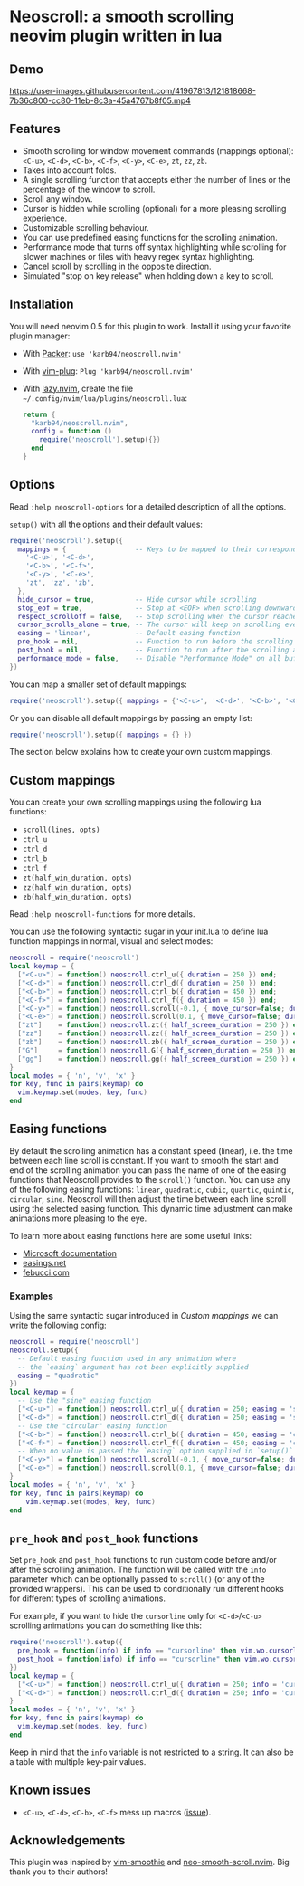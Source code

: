 # Neoscroll: a smooth scrolling neovim plugin written in lua

## Demo
https://user-images.githubusercontent.com/41967813/121818668-7b36c800-cc80-11eb-8c3a-45a4767b8f05.mp4


## Features
* Smooth scrolling for window movement commands (mappings optional): `<C-u>`, `<C-d>`, `<C-b>`, `<C-f>`, `<C-y>`, `<C-e>`, `zt`, `zz`, `zb`.
* Takes into account folds.
* A single scrolling function that accepts either the number of lines or the percentage of the window to scroll.
* Scroll any window.
* Cursor is hidden while scrolling (optional) for a more pleasing scrolling experience.
* Customizable scrolling behaviour.
* You can use predefined easing functions for the scrolling animation.
* Performance mode that turns off syntax highlighting while scrolling for slower machines or files with heavy regex syntax highlighting.
* Cancel scroll by scrolling in the opposite direction.
* Simulated "stop on key release" when holding down a key to scroll.


## Installation
You will need neovim 0.5 for this plugin to work. Install it using your favorite plugin manager:

- With [Packer](https://github.com/wbthomason/packer.nvim): `use 'karb94/neoscroll.nvim'`

- With [vim-plug](https://github.com/junegunn/vim-plug): `Plug 'karb94/neoscroll.nvim'`

- With [lazy.nvim](https://github.com/folke/lazy.nvim), create the file `~/.config/nvim/lua/plugins/neoscroll.lua`:
    ```lua
    return {
      "karb94/neoscroll.nvim",
      config = function ()
        require('neoscroll').setup({})
      end
    }
    ```


## Options
Read `:help neoscroll-options` for a detailed description of all the options.

`setup()` with all the options and their default values:
```lua
require('neoscroll').setup({
  mappings = {                 -- Keys to be mapped to their corresponding default scrolling animation
    '<C-u>', '<C-d>',
    '<C-b>', '<C-f>',
    '<C-y>', '<C-e>',
    'zt', 'zz', 'zb',
  },
  hide_cursor = true,          -- Hide cursor while scrolling
  stop_eof = true,             -- Stop at <EOF> when scrolling downwards
  respect_scrolloff = false,   -- Stop scrolling when the cursor reaches the scrolloff margin of the file
  cursor_scrolls_alone = true, -- The cursor will keep on scrolling even if the window cannot scroll further
  easing = 'linear',           -- Default easing function
  pre_hook = nil,              -- Function to run before the scrolling animation starts
  post_hook = nil,             -- Function to run after the scrolling animation ends
  performance_mode = false,    -- Disable "Performance Mode" on all buffers.
})
```
You can map a smaller set of default mappings:
```lua
require('neoscroll').setup({ mappings = {'<C-u>', '<C-d>', '<C-b>', '<C-f>'} })
```
Or you can disable all default mappings by passing an empty list:
```lua
require('neoscroll').setup({ mappings = {} })
```
The section below explains how to create your own custom mappings.


## Custom mappings
You can create your own scrolling mappings using the following lua functions:
* `scroll(lines, opts)`
* `ctrl_u`
* `ctrl_d`
* `ctrl_b`
* `ctrl_f`
* `zt(half_win_duration, opts)`
* `zz(half_win_duration, opts)`
* `zb(half_win_duration, opts)`

Read `:help neoscroll-functions` for more details.

You can use the following syntactic sugar in your init.lua to define lua
function mappings in normal, visual and select modes:
```lua
neoscroll = require('neoscroll')
local keymap = {
  ["<C-u>"] = function() neoscroll.ctrl_u({ duration = 250 }) end;
  ["<C-d>"] = function() neoscroll.ctrl_d({ duration = 250 }) end;
  ["<C-b>"] = function() neoscroll.ctrl_b({ duration = 450 }) end;
  ["<C-f>"] = function() neoscroll.ctrl_f({ duration = 450 }) end;
  ["<C-y>"] = function() neoscroll.scroll(-0.1, { move_cursor=false; duration = 100 }) end;
  ["<C-e>"] = function() neoscroll.scroll(0.1, { move_cursor=false; duration = 100 }) end;
  ["zt"]    = function() neoscroll.zt({ half_screen_duration = 250 }) end;
  ["zz"]    = function() neoscroll.zz({ half_screen_duration = 250 }) end;
  ["zb"]    = function() neoscroll.zb({ half_screen_duration = 250 }) end;
  ["G"]     = function() neoscroll.G({ half_screen_duration = 250 }) end;
  ["gg"]    = function() neoscroll.gg({ half_screen_duration = 250 }) end;
}
local modes = { 'n', 'v', 'x' }
for key, func in pairs(keymap) do
  vim.keymap.set(modes, key, func)
end
```


## Easing functions
By default the scrolling animation has a constant speed (linear), i.e. the time
between each line scroll is constant. If you want to smooth the start and
end of the scrolling animation you can pass the name of one of the easing
functions that Neoscroll provides to the `scroll()` function. You can use any
of the following easing functions: `linear`, `quadratic`, `cubic`, `quartic`,
`quintic`, `circular`, `sine`. Neoscroll will then adjust the time between each
line scroll using the selected easing function. This dynamic time adjustment
can make animations more pleasing to the eye.

To learn more about easing functions here are some useful links:
* [Microsoft documentation](https://docs.microsoft.com/en-us/dotnet/desktop/wpf/graphics-multimedia/easing-functions?view=netframeworkdesktop-4.8)
* [easings.net](https://easings.net/)
* [febucci.com](https://www.febucci.com/2018/08/easing-functions/)

### Examples
Using the same syntactic sugar introduced in _Custom mappings_ we can write the following config:
```lua
neoscroll = require('neoscroll')
neoscroll.setup({
  -- Default easing function used in any animation where
  -- the `easing` argument has not been explicitly supplied
  easing = "quadratic"
})
local keymap = {
  -- Use the "sine" easing function
  ["<C-u>"] = function() neoscroll.ctrl_u({ duration = 250; easing = 'sine' }) end;
  ["<C-d>"] = function() neoscroll.ctrl_d({ duration = 250; easing = 'sine' }) end;
  -- Use the "circular" easing function
  ["<C-b>"] = function() neoscroll.ctrl_b({ duration = 450; easing = 'circular' }) end;
  ["<C-f>"] = function() neoscroll.ctrl_f({ duration = 450; easing = 'circular' }) end;
  -- When no value is passed the `easing` option supplied in `setup()` is used
  ["<C-y>"] = function() neoscroll.scroll(-0.1, { move_cursor=false; duration = 100 }) end;
  ["<C-e>"] = function() neoscroll.scroll(0.1, { move_cursor=false; duration = 100 }) end;
}
local modes = { 'n', 'v', 'x' }
for key, func in pairs(keymap) do
    vim.keymap.set(modes, key, func)
end
```

## `pre_hook` and `post_hook` functions
Set `pre_hook` and `post_hook` functions to run custom code before and/or after
the scrolling animation. The function will be called with the `info` parameter
which can be optionally passed to `scroll()` (or any of the provided wrappers).
This can be used to conditionally run different hooks for different types of
scrolling animations.

For example, if you want to hide the `cursorline` only for `<C-d>`/`<C-u>`
scrolling animations you can do something like this:
```lua
require('neoscroll').setup({
  pre_hook = function(info) if info == "cursorline" then vim.wo.cursorline = false end end,
  post_hook = function(info) if info == "cursorline" then vim.wo.cursorline = true end end
})
local keymap = {
  ["<C-u>"] = function() neoscroll.ctrl_u({ duration = 250; info = 'cursorline' }) end;
  ["<C-d>"] = function() neoscroll.ctrl_d({ duration = 250; info = 'cursorline' }) end;
}
local modes = { 'n', 'v', 'x' }
for key, func in pairs(keymap) do
  vim.keymap.set(modes, key, func)
end
```
Keep in mind that the `info` variable is not restricted to a string. It can
also be a table with multiple key-pair values.


## Known issues
* `<C-u>`, `<C-d>`, `<C-b>`, `<C-f>` mess up macros
([issue](https://github.com/karb94/neoscroll.nvim/issues/9)).


## Acknowledgements
This plugin was inspired by
[vim-smoothie](https://github.com/psliwka/vim-smoothie) and
[neo-smooth-scroll.nvim](https://github.com/cossonleo/neo-smooth-scroll.nvim).
Big thank you to their authors!
